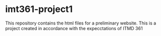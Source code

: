 # imt361-project1
This repository contains the html files for a preliminary website. This is a project created in accordance with the expecctations of ITMD 361
